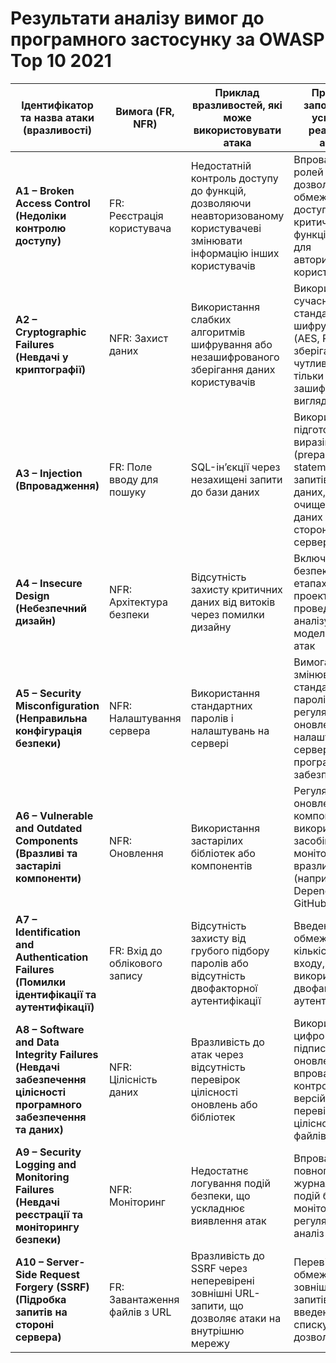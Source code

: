 # Результати аналізу вимог до програмного застосунку за OWASP Top 10 2021

| Ідентифікатор та назва атаки (вразливості) | Вимога (FR, NFR) | Приклад вразливостей, які може використовувати атака | Приклад запобігання успішної реалізації атаки |
|--------------------------------------------|-------------------|------------------------------------------------------|------------------------------------------------|
| **A1 – Broken Access Control (Недоліки контролю доступу)** | FR: Реєстрація користувача | Недостатній контроль доступу до функцій, дозволяючи неавторизованому користувачеві змінювати інформацію інших користувачів | Впровадження ролей і дозволів, обмеження доступу до критичних функцій тільки для авторизованих користувачів |
| **A2 – Cryptographic Failures (Невдачі у криптографії)** | NFR: Захист даних | Використання слабких алгоритмів шифрування або незашифрованого зберігання даних користувачів | Використання сучасних стандартів шифрування (AES, RSA), зберігання чутливих даних тільки в зашифрованому вигляді |
| **A3 – Injection (Впровадження)** | FR: Поле вводу для пошуку | SQL-ін’єкції через незахищені запити до бази даних | Використання підготовлених виразів (prepared statements) для запитів до бази даних, очищення даних на стороні сервера |
| **A4 – Insecure Design (Небезпечний дизайн)** | NFR: Архітектура безпеки | Відсутність захисту критичних даних від витоків через помилки дизайну | Включення безпеки на етапах проектування, проведення аналізу загроз і моделювання атак |
| **A5 – Security Misconfiguration (Неправильна конфігурація безпеки)** | NFR: Налаштування сервера | Використання стандартних паролів і налаштувань на сервері | Вимога змінювати стандартні паролі, регулярне оновлення і налаштування серверного програмного забезпечення |
| **A6 – Vulnerable and Outdated Components (Вразливі та застарілі компоненти)** | NFR: Оновлення | Використання застарілих бібліотек або компонентів | Регулярне оновлення компонентів, використання засобів для моніторингу вразливостей (наприклад, Dependabot для GitHub) |
| **A7 – Identification and Authentication Failures (Помилки ідентифікації та аутентифікації)** | FR: Вхід до облікового запису | Відсутність захисту від грубого підбору паролів або відсутність двофакторної аутентифікації | Введення обмежень на кількість спроб входу, використання двофакторної аутентифікації |
| **A8 – Software and Data Integrity Failures (Невдачі забезпечення цілісності програмного забезпечення та даних)** | NFR: Цілісність даних | Вразливість до атак через відсутність перевірок цілісності оновлень або бібліотек | Використання цифрових підписів для оновлень, впровадження контролю версій і перевірок цілісності файлів |
| **A9 – Security Logging and Monitoring Failures (Невдачі реєстрації та моніторингу безпеки)** | NFR: Моніторинг | Недостатнє логування подій безпеки, що ускладнює виявлення атак | Впровадження повного журналювання подій безпеки, моніторинг і регулярний аналіз логів |
| **A10 – Server-Side Request Forgery (SSRF) (Підробка запитів на стороні сервера)** | FR: Завантаження файлів з URL | Вразливість до SSRF через неперевірені зовнішні URL-запити, що дозволяє атаки на внутрішню мережу | Перевірка і обмеження зовнішніх запитів, введення білого списку дозволених URL |
